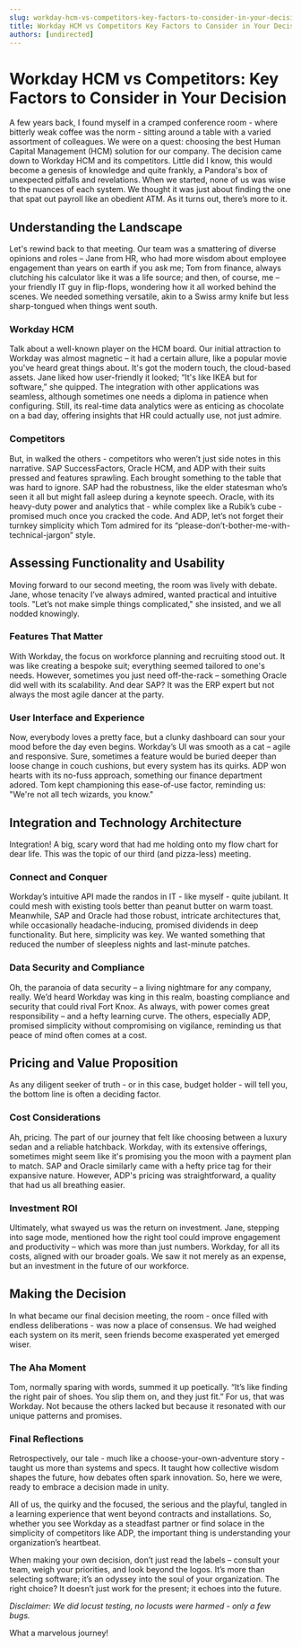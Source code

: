 ```yaml
---
slug: workday-hcm-vs-competitors-key-factors-to-consider-in-your-decision
title: Workday HCM vs Competitors Key Factors to Consider in Your Decision
authors: [undirected]
---
```



# Workday HCM vs Competitors: Key Factors to Consider in Your Decision

A few years back, I found myself in a cramped conference room - where bitterly weak coffee was the norm - sitting around a table with a varied assortment of colleagues. We were on a quest: choosing the best Human Capital Management (HCM) solution for our company. The decision came down to Workday HCM and its competitors. Little did I know, this would become a genesis of knowledge and quite frankly, a Pandora's box of unexpected pitfalls and revelations. When we started, none of us was wise to the nuances of each system. We thought it was just about finding the one that spat out payroll like an obedient ATM. As it turns out, there’s more to it.

## Understanding the Landscape

Let's rewind back to that meeting. Our team was a smattering of diverse opinions and roles – Jane from HR, who had more wisdom about employee engagement than years on earth if you ask me; Tom from finance, always clutching his calculator like it was a life source; and then, of course, me – your friendly IT guy in flip-flops, wondering how it all worked behind the scenes. We needed something versatile, akin to a Swiss army knife but less sharp-tongued when things went south.

### **Workday HCM**

Talk about a well-known player on the HCM board. Our initial attraction to Workday was almost magnetic – it had a certain allure, like a popular movie you've heard great things about. It's got the modern touch, the cloud-based assets. Jane liked how user-friendly it looked; “It's like IKEA but for software,” she quipped. The integration with other applications was seamless, although sometimes one needs a diploma in patience when configuring. Still, its real-time data analytics were as enticing as chocolate on a bad day, offering insights that HR could actually use, not just admire.

### **Competitors**

But, in walked the others - competitors who weren’t just side notes in this narrative. SAP SuccessFactors, Oracle HCM, and ADP with their suits pressed and features sprawling. Each brought something to the table that was hard to ignore. SAP had the robustness, like the elder statesman who’s seen it all but might fall asleep during a keynote speech. Oracle, with its heavy-duty power and analytics that - while complex like a Rubik’s cube - promised much once you cracked the code. And ADP, let’s not forget their turnkey simplicity which Tom admired for its “please-don’t-bother-me-with-technical-jargon” style. 

## Assessing Functionality and Usability

Moving forward to our second meeting, the room was lively with debate. Jane, whose tenacity I’ve always admired, wanted practical and intuitive tools. "Let’s not make simple things complicated," she insisted, and we all nodded knowingly.

### **Features That Matter**

With Workday, the focus on workforce planning and recruiting stood out. It was like creating a bespoke suit; everything seemed tailored to one's needs. However, sometimes you just need off-the-rack – something Oracle did well with its scalability. And dear SAP? It was the ERP expert but not always the most agile dancer at the party.

### **User Interface and Experience**

Now, everybody loves a pretty face, but a clunky dashboard can sour your mood before the day even begins. Workday’s UI was smooth as a cat – agile and responsive. Sure, sometimes a feature would be buried deeper than loose change in couch cushions, but every system has its quirks. ADP won hearts with its no-fuss approach, something our finance department adored. Tom kept championing this ease-of-use factor, reminding us: "We're not all tech wizards, you know." 

## Integration and Technology Architecture

Integration! A big, scary word that had me holding onto my flow chart for dear life. This was the topic of our third (and pizza-less) meeting.

### **Connect and Conquer**

Workday’s intuitive API made the randos in IT - like myself - quite jubilant. It could mesh with existing tools better than peanut butter on warm toast. Meanwhile, SAP and Oracle had those robust, intricate architectures that, while occasionally headache-inducing, promised dividends in deep functionality. But here, simplicity was key. We wanted something that reduced the number of sleepless nights and last-minute patches.

### **Data Security and Compliance**

Oh, the paranoia of data security – a living nightmare for any company, really. We’d heard Workday was king in this realm, boasting compliance and security that could rival Fort Knox. As always, with power comes great responsibility – and a hefty learning curve. The others, especially ADP, promised simplicity without compromising on vigilance, reminding us that peace of mind often comes at a cost.

## Pricing and Value Proposition

As any diligent seeker of truth - or in this case, budget holder - will tell you, the bottom line is often a deciding factor.

### **Cost Considerations**

Ah, pricing. The part of our journey that felt like choosing between a luxury sedan and a reliable hatchback. Workday, with its extensive offerings, sometimes might seem like it's promising you the moon with a payment plan to match. SAP and Oracle similarly came with a hefty price tag for their expansive nature. However, ADP's pricing was straightforward, a quality that had us all breathing easier.

### **Investment ROI**

Ultimately, what swayed us was the return on investment. Jane, stepping into sage mode, mentioned how the right tool could improve engagement and productivity – which was more than just numbers. Workday, for all its costs, aligned with our broader goals. We saw it not merely as an expense, but an investment in the future of our workforce. 

## Making the Decision

In what became our final decision meeting, the room - once filled with endless deliberations - was now a place of consensus. We had weighed each system on its merit, seen friends become exasperated yet emerged wiser. 

### **The Aha Moment**

Tom, normally sparing with words, summed it up poetically. “It’s like finding the right pair of shoes. You slip them on, and they just fit.” For us, that was Workday. Not because the others lacked but because it resonated with our unique patterns and promises.

### **Final Reflections**

Retrospectively, our tale - much like a choose-your-own-adventure story - taught us more than systems and specs. It taught how collective wisdom shapes the future, how debates often spark innovation. So, here we were, ready to embrace a decision made in unity.

All of us, the quirky and the focused, the serious and the playful, tangled in a learning experience that went beyond contracts and installations. So, whether you see Workday as a steadfast partner or find solace in the simplicity of competitors like ADP, the important thing is understanding your organization’s heartbeat.

When making your own decision, don’t just read the labels – consult your team, weigh your priorities, and look beyond the logos. It’s more than selecting software; it’s an odyssey into the soul of your organization. The right choice? It doesn’t just work for the present; it echoes into the future.

*Disclaimer: We did locust testing, no locusts were harmed - only a few bugs.* 

What a marvelous journey!